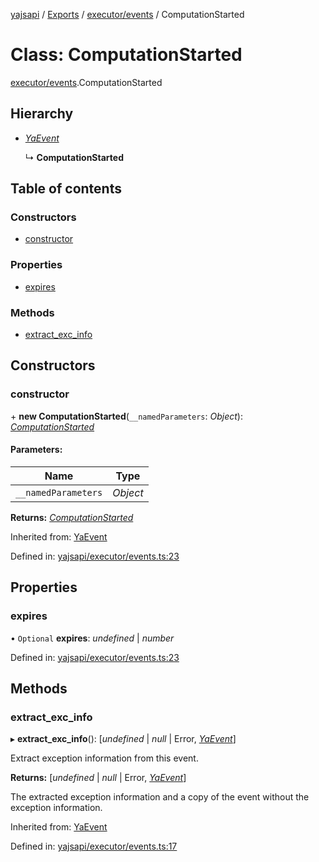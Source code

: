 [yajsapi](../README.md) / [Exports](../modules.md) / [executor/events](../modules/executor_events.md) / ComputationStarted

# Class: ComputationStarted

[executor/events](../modules/executor_events.md).ComputationStarted

## Hierarchy

* [*YaEvent*](executor_events.yaevent.md)

  ↳ **ComputationStarted**

## Table of contents

### Constructors

- [constructor](executor_events.computationstarted.md#constructor)

### Properties

- [expires](executor_events.computationstarted.md#expires)

### Methods

- [extract\_exc\_info](executor_events.computationstarted.md#extract_exc_info)

## Constructors

### constructor

\+ **new ComputationStarted**(`__namedParameters`: *Object*): [*ComputationStarted*](executor_events.computationstarted.md)

#### Parameters:

Name | Type |
------ | ------ |
`__namedParameters` | *Object* |

**Returns:** [*ComputationStarted*](executor_events.computationstarted.md)

Inherited from: [YaEvent](executor_events.yaevent.md)

Defined in: [yajsapi/executor/events.ts:23](https://github.com/golemfactory/yajsapi/blob/0a8d8c8/yajsapi/executor/events.ts#L23)

## Properties

### expires

• `Optional` **expires**: *undefined* \| *number*

Defined in: [yajsapi/executor/events.ts:23](https://github.com/golemfactory/yajsapi/blob/0a8d8c8/yajsapi/executor/events.ts#L23)

## Methods

### extract\_exc\_info

▸ **extract_exc_info**(): [*undefined* \| *null* \| Error, [*YaEvent*](executor_events.yaevent.md)]

Extract exception information from this event.

**Returns:** [*undefined* \| *null* \| Error, [*YaEvent*](executor_events.yaevent.md)]

The extracted exception information and a copy of the event without the exception information.

Inherited from: [YaEvent](executor_events.yaevent.md)

Defined in: [yajsapi/executor/events.ts:17](https://github.com/golemfactory/yajsapi/blob/0a8d8c8/yajsapi/executor/events.ts#L17)
